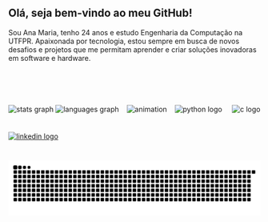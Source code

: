 <h2 align="left">Olá, seja bem-vindo ao meu GitHub!</h2>

Sou Ana Maria, tenho 24 anos e estudo Engenharia da Computação na UTFPR. Apaixonada por tecnologia, estou sempre em busca de novos desafios e projetos que me permitam aprender e criar soluções inovadoras em software e hardware.
<br>
<div class="linha" style="display: flex; justify-content: space-between; align-items: center; margin-top: 70px;">
  <div align="center">
    <img
      src="https://github-readme-stats.vercel.app/api?username=AnaMariaDV&hide_title=false&hide_rank=false&show_icons=true&include_all_commits=true&count_private=true&disable_animations=false&theme=dracula&locale=en&hide_border=false"
      height="150"
      alt="stats graph"
    />
    <img
      src="https://github-readme-stats.vercel.app/api/top-langs?username=AnaMariaDV&locale=en&hide_title=false&layout=compact&card_width=320&langs_count=5&theme=dracula&hide_border=false"
      height="150"
      alt="languages graph"
    />
  </div>

  <img
    align="center"
    height="150"
    src="https://i.pinimg.com/originals/1b/83/dc/1b83dce6c2a59c92d2dfdd14df85c377.gif"
    alt="animation"
  />

  <div align="left">
    <img
      src="https://cdn.jsdelivr.net/gh/devicons/devicon/icons/python/python-original.svg"
      height="30"
      alt="python logo"
    />
    <img width="12" />
    <img
      src="https://cdn.jsdelivr.net/gh/devicons/devicon/icons/c/c-original.svg"
      height="30"
      alt="c logo"
    />
  </div>
</div>

###

<div align="left">
  <a href="https://www.linkedin.com/in/anamariasilva2023/" target="_blank">
    <img src="https://img.shields.io/static/v1?message=LinkedIn&logo=linkedin&label=&color=0077B5&logoColor=white&labelColor=&style=for-the-badge" height="35" alt="linkedin logo"  />
  </a>
</div>

###

<br clear="both">

<img src="https://raw.githubusercontent.com/AnaMariaDV/AnaMariaDV/output/snake.svg" alt="Snake animation" />

###

